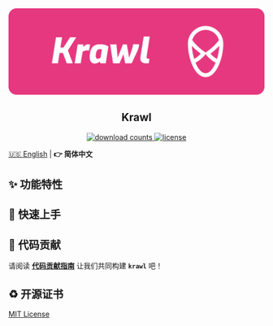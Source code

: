 <picture>
  <source media="(prefers-color-scheme: dark)" srcset="./assets/banner-dark.png">
  <img alt="krawl Banner" src="./assets/banner-light.png">
</picture>

<h2 align="center">Krawl</h2>

<p align="center">
  <a href="https://github.com/blackcater-labs/krawl">
   <img src="https://img.shields.io/github/downloads/blackcater-labs/krawl/total?color=%23dedede&logoColor=%23333333&style=for-the-badge" alt="download counts" />
  </a>
  <a href="https://github.com/blackcater-labs/krawl/blob/main/LICENSE">
    <img src="https://img.shields.io/github/license/blackcater-labs/krawl?style=for-the-badge&color=%23dedede&logoColor=%23333333" alt="license" />
  </a>
</p>

[🇺🇸 English](./README.md) | **👉 简体中文**

## ✨ 功能特性

## 👋 快速上手

## 🤝 代码贡献

请阅读 **[代码贡献指南](./docs/Contributing%20Guide.md)** 让我们共同构建 **`krawl`** 吧！

## ♻️ 开源证书

[MIT License](./LICENSE)

